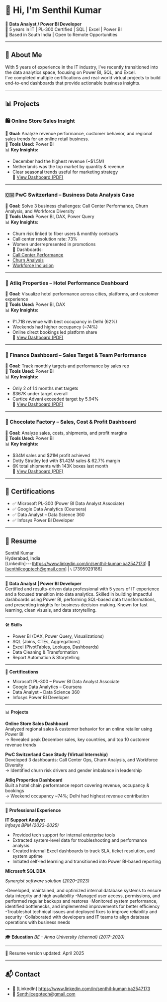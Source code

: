 # 👋 Hi, I'm Senthil Kumar

🎯 **Data Analyst / Power BI Developer**  
💼 5 years in IT | PL-300 Certified | SQL | Excel | Power BI  
📍 Based in South India | Open to Remote Opportunities

---

## 🧠 About Me

With 5 years of experience in the IT industry, I've recently transitioned into the data analytics space, focusing on Power BI, SQL, and Excel.  
I've completed multiple certifications and real-world virtual projects to build end-to-end dashboards that provide actionable business insights.

---

## 📊 Projects

### 🛍️ Online Store Sales Insight
📌 **Goal:** Analyze revenue performance, customer behavior, and regional sales trends for an online retail business.  
🧰 **Tools Used:** Power BI  
📊 **Key Insights:**
- December had the highest revenue (~$1.5M)
- Netherlands was the top market by quantity & revenue
- Clear seasonal trends useful for marketing strategy  
📎 [View Dashboard (PDF)](https://github.com/user-attachments/files/19796217/Online.store.sales.insight.pdf)

---

### 🇨🇭 PwC Switzerland – Business Data Analysis Case
📌 **Goal:** Solve 3 business challenges: Call Center Performance, Churn Analysis, and Workforce Diversity  
🧰 **Tools Used:** Power BI, DAX, Power Query  
📊 **Key Insights:**
- Churn risk linked to fiber users & monthly contracts
- Call center resolution rate: 73%
- Women underrepresented in promotions  
📎 Dashboards:  
- [Call Center Performance](https://github.com/user-attachments/files/19796276/Call_Centre_Perfomance_Analysis_Actual.pdf)  
- [Churn Analysis](https://github.com/user-attachments/files/19796287/Call_Centre_Churn_Analysis_Actual.pdf)  
- [Workforce Inclusion](https://github.com/user-attachments/files/19796293/Workforce_Inclusion_Actual.pdf)

---

### 🏨 Atliq Properties – Hotel Performance Dashboard
📌 **Goal:** Visualize hotel performance across cities, platforms, and customer experience  
🧰 **Tools Used:** Power BI, DAX  
📊 **Key Insights:**
- ₹1.71B revenue with best occupancy in Delhi (62%)
- Weekends had higher occupancy (~74%)
- Online direct bookings led platform share  
📎 [View Dashboard (PDF)](https://github.com/user-attachments/files/19796383/Atliq_Property.pdf)

---

### 💼 Finance Dashboard – Sales Target & Team Performance
📌 **Goal:** Track monthly targets and performance by sales rep  
🧰 **Tools Used:** Power BI  
📊 **Key Insights:**
- Only 2 of 14 months met targets
- $367K under target overall
- Curtice Advani exceeded target by 5.94%  
📎 [View Dashboard (PDF)](https://github.com/user-attachments/files/19796420/Finance_Dashboard.pdf)

---

### 🍫 Chocolate Factory – Sales, Cost & Profit Dashboard
📌 **Goal:** Analyze sales, costs, shipments, and profit margins  
🧰 **Tools Used:** Power BI  
📊 **Key Insights:**
- $34M sales and $21M profit achieved
- Dotty Strutley led with $1.42M sales & 62.7% margin
- 6K total shipments with 143K boxes last month  
📎 [View Dashboard (PDF)](https://github.com/user-attachments/files/19796497/Chocolate_Factory.pdf)

---

## 📜 Certifications

- ✅ Microsoft PL-300 (Power BI Data Analyst Associate)
- ✅ Google Data Analytics (Coursera)
- ✅ Data Analyst – Data Science 360
- ✅ Infosys Power BI Developer

---

## 📄 Resume

Senthil Kumar  
Hyderabad, India  
[LinkedIn]---(https://www.linkedin.com/in/senthil-kumar-ba2547173)
📧 [senthilcegptech@gmail.com] | 📞 [7395929186]

---

🎯 **Data Analyst | Power BI Developer**  
Certified and results-driven data professional with 5 years of IT experience and a focused transition into data analytics. Skilled in building impactful dashboards using Power BI, performing SQL-based data transformations, and presenting insights for business decision-making. Known for fast learning, clean visuals, and data storytelling.

---

🛠️ **Skills**
- Power BI (DAX, Power Query, Visualizations)
- SQL (Joins, CTEs, Aggregations)
- Excel (PivotTables, Lookups, Dashboards)
- Data Cleaning & Transformation
- Report Automation & Storytelling

---

📜 **Certifications**
- Microsoft PL-300 – Power BI Data Analyst Associate
- Google Data Analytics – Coursera
- Data Analyst – Data Science 360
- Infosys Power BI Developer

---

📊 **Projects**

**Online Store Sales Dashboard**  
Analyzed regional sales & customer behavior for an online retailer using Power BI  
→ Revealed peak December sales, key countries, and top 10 customer revenue trends  

**PwC Switzerland Case Study (Virtual Internship)**  
Developed 3 dashboards: Call Center Ops, Churn Analysis, and Workforce Diversity  
→ Identified churn risk drivers and gender imbalance in leadership  

**Atliq Properties Dashboard**  
Built a hotel chain performance report covering revenue, occupancy & bookings  
→ Weekend occupancy ~74%; Delhi had highest revenue contribution  

---

💼 **Professional Experience**

**IT Support Analyst**  
*Infosys BPM (2023–2025)*  
- Provided tech support for internal enterprise tools  
- Extracted system-level data for troubleshooting and performance analysis  
- Created internal Excel dashboards to track SLA, ticket resolution, and system uptime  
- Initiated self-led learning and transitioned into Power BI-based reporting


**Microsoft SQL DBA** 

*Synergist software solution (2020–2023)*  

-Developed, maintained, and optimized internal database systems to ensure data integrity and high availability
-Managed user access, permissions, and performed regular backups and restores
-Monitored system performance, identified bottlenecks, and implemented improvements for better efficiency
-Troubleshot technical issues and deployed fixes to improve reliability and security
-Collaborated with developers and IT teams to align database operations with business needs

---

🎓 **Education**
*BE - Anna University (chennai) (2017–2020)*  

---

📄 Resume version updated: April 2025

---

## 📬 Contact

- 🔗 [LinkedIn] https://www.linkedin.com/in/senthil-kumar-ba2547173
- 📧 Senthilcegptech@gmail.com
